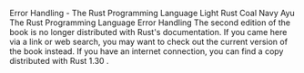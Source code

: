 Error Handling - The Rust Programming Language
Light
Rust
Coal
Navy
Ayu
The Rust Programming Language
Error Handling
The second edition of the book is no longer distributed with Rust's documentation.
If you came here via a link or web search, you may want to check out
the current
version of the book
instead.
If you have an internet connection, you can
find a copy distributed with
Rust
1.30
.